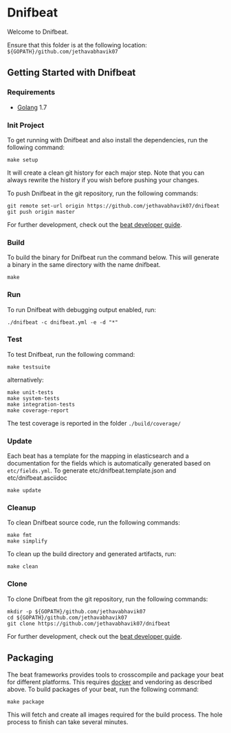# Dnifbeat

Welcome to Dnifbeat.

Ensure that this folder is at the following location:
`${GOPATH}/github.com/jethavabhavik07`

## Getting Started with Dnifbeat

### Requirements

* [Golang](https://golang.org/dl/) 1.7

### Init Project
To get running with Dnifbeat and also install the
dependencies, run the following command:

```
make setup
```

It will create a clean git history for each major step. Note that you can always rewrite the history if you wish before pushing your changes.

To push Dnifbeat in the git repository, run the following commands:

```
git remote set-url origin https://github.com/jethavabhavik07/dnifbeat
git push origin master
```

For further development, check out the [beat developer guide](https://www.elastic.co/guide/en/beats/libbeat/current/new-beat.html).

### Build

To build the binary for Dnifbeat run the command below. This will generate a binary
in the same directory with the name dnifbeat.

```
make
```


### Run

To run Dnifbeat with debugging output enabled, run:

```
./dnifbeat -c dnifbeat.yml -e -d "*"
```


### Test

To test Dnifbeat, run the following command:

```
make testsuite
```

alternatively:
```
make unit-tests
make system-tests
make integration-tests
make coverage-report
```

The test coverage is reported in the folder `./build/coverage/`

### Update

Each beat has a template for the mapping in elasticsearch and a documentation for the fields
which is automatically generated based on `etc/fields.yml`.
To generate etc/dnifbeat.template.json and etc/dnifbeat.asciidoc

```
make update
```


### Cleanup

To clean  Dnifbeat source code, run the following commands:

```
make fmt
make simplify
```

To clean up the build directory and generated artifacts, run:

```
make clean
```


### Clone

To clone Dnifbeat from the git repository, run the following commands:

```
mkdir -p ${GOPATH}/github.com/jethavabhavik07
cd ${GOPATH}/github.com/jethavabhavik07
git clone https://github.com/jethavabhavik07/dnifbeat
```


For further development, check out the [beat developer guide](https://www.elastic.co/guide/en/beats/libbeat/current/new-beat.html).


## Packaging

The beat frameworks provides tools to crosscompile and package your beat for different platforms. This requires [docker](https://www.docker.com/) and vendoring as described above. To build packages of your beat, run the following command:

```
make package
```

This will fetch and create all images required for the build process. The hole process to finish can take several minutes.
